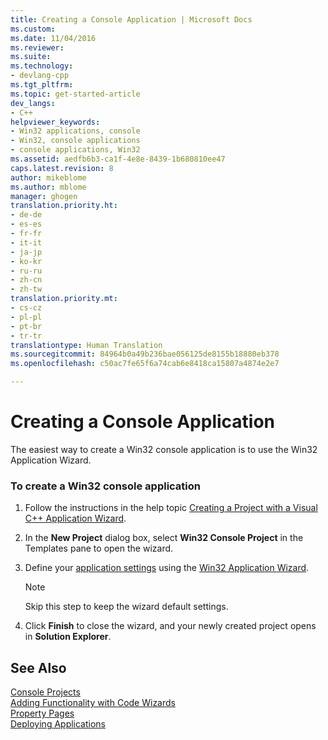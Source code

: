 ```yaml
---
title: Creating a Console Application | Microsoft Docs
ms.custom: 
ms.date: 11/04/2016
ms.reviewer: 
ms.suite: 
ms.technology:
- devlang-cpp
ms.tgt_pltfrm: 
ms.topic: get-started-article
dev_langs:
- C++
helpviewer_keywords:
- Win32 applications, console
- Win32, console applications
- console applications, Win32
ms.assetid: aedfb6b3-ca1f-4e8e-8439-1b680810ee47
caps.latest.revision: 8
author: mikeblome
ms.author: mblome
manager: ghogen
translation.priority.ht:
- de-de
- es-es
- fr-fr
- it-it
- ja-jp
- ko-kr
- ru-ru
- zh-cn
- zh-tw
translation.priority.mt:
- cs-cz
- pl-pl
- pt-br
- tr-tr
translationtype: Human Translation
ms.sourcegitcommit: 84964b0a49b236bae056125de8155b18880eb378
ms.openlocfilehash: c50ac7fe65f6a74cab6e8418ca15807a4874e2e7

---
```

# Creating a Console Application
The easiest way to create a Win32 console application is to use the Win32 Application Wizard.  
  
### To create a Win32 console application  
  
1.  Follow the instructions in the help topic [Creating a Project with a Visual C++ Application Wizard](../ide/creating-desktop-projects-by-using-application-wizards.md).  
  
2.  In the **New Project** dialog box, select **Win32 Console Project** in the Templates pane to open the wizard.  
  
3.  Define your [application settings](../windows/application-settings-win-32-project-wizard.md) using the [Win32 Application Wizard](../windows/win32-application-wizard.md).  
  
    > [!NOTE]
    >  Skip this step to keep the wizard default settings.  
  
4.  Click **Finish** to close the wizard, and your newly created project opens in **Solution Explorer**.  
  
## See Also  
 [Console Projects](http://msdn.microsoft.com/Library/9641f1d9-2d5a-48b1-8731-6525e8f67892)   
 [Adding Functionality with Code Wizards](../ide/adding-functionality-with-code-wizards-cpp.md)   
 [Property Pages](../ide/property-pages-visual-cpp.md)   
 [Deploying Applications](http://msdn.microsoft.com/en-us/4ff8881d-0daf-47e7-bfe7-774c625031b4)


<!--HONumber=Jan17_HO2-->


